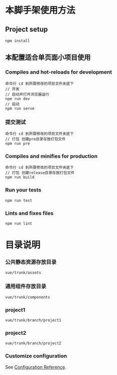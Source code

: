 
# 本脚手架使用方法

## Project setup
```
npm install
```

## 本配置适合单页面小项目使用

### Compiles and hot-reloads for development
```
命令行 cd 到所需修改的项目文件夹底下
// 开发
// 启动并打开浏览器运行
npm run dev
// 启动
npm run serve
```
### 提交测试
```
命令行 cd 到所需修改的项目文件夹底下
// 打包 创建pre目录存放打包文件
npm run pre
```

### Compiles and minifies for production
```
命令行 cd 到所需修改的项目文件夹底下
// 打包 创建release目录存放打包文件
npm run build
```

### Run your tests
```
npm run test
```

### Lints and fixes files
```
npm run lint
```

# 目录说明

### 公共静态资源存放目录
```
vue/trunk/assets
```

### 通用组件存放目录
```
vue/trunk/components
```

### project1
```
vue/trunk/branch/project1
```

### project2
```
vue/trunk/branch/project2
```

### Customize configuration
See [Configuration Reference](https://cli.vuejs.org/config/).
